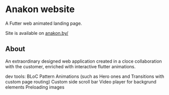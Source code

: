 # Anakon website 

A Futter web animated landing page.

Site is available on [anakon.by/](http://anakon.by/)

##  About

An extraordinary designed web application created in a cloce collaboration with the customer, enriched with interactive flutter animations.

dev tools:
  BLoC Pattern
  Animations (such as Hero ones and Transitions with custom page routing)
  Custom side scroll bar
  Video player for backgrund elements 
  Preloading images
